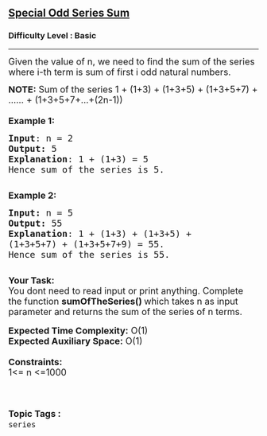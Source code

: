 <h2><a href="https://www.geeksforgeeks.org/problems/special-odd-series-sum1235/1?page=1&difficulty=Basic&status=unsolved&sortBy=accuracy">Special Odd Series Sum</a></h2><h3>Difficulty Level : Basic</h3><hr><div class="problems_problem_content__Xm_eO"><p><span style="font-size:18px">Given the value of n, we need to find the sum of the series where i-th term is sum of first i odd natural numbers.</span></p>

<p><span style="font-size:18px"><strong>NOTE:</strong>&nbsp;Sum of the series 1 + (1+3) + (1+3+5) + (1+3+5+7) + …… + (1+3+5+7+…+(2n-1))<br>
<br>
<strong>Example 1:</strong></span></p>

<pre><span style="font-size:18px"><strong>Input</strong>: n = 2
<strong>Output:</strong>&nbsp;5&nbsp;
<strong>Explanation</strong>: 1 + (1+3) = 5
Hence sum of the series is 5.</span>
</pre>

<p><br>
<span style="font-size:18px"><strong>Example 2:</strong></span></p>

<pre><span style="font-size:18px"><strong>Input: </strong>n = 5
<strong>Output:&nbsp;</strong>55
<strong>Explanation</strong>: 1 + (1+3) + (1+3+5) +
(1+3+5+7) + (1+3+5+7+9) = 55.
Hence sum of the series is 55.</span>
</pre>

<p><br>
<span style="font-size:18px"><strong>Your Task:&nbsp;&nbsp;</strong><br>
You dont need to read input or print anything. Complete the function <strong>sumOfTheSeries()&nbsp;</strong>which takes n&nbsp;as input parameter and returns&nbsp;the sum of the series of n&nbsp;terms.</span><br>
<br>
<span style="font-size:18px"><strong>Expected Time Complexity:</strong> O(1)<br>
<strong>Expected Auxiliary Space:</strong> O(1)<br>
<br>
<strong>Constraints:</strong><br>
1&lt;= n&nbsp;&lt;=1000</span><br>
&nbsp;</p>
</div><br><p><span style=font-size:18px><strong>Topic Tags : </strong><br><code>series</code>&nbsp;